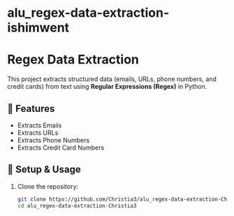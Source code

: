 # alu_regex-data-extraction-ishimwent

# Regex Data Extraction

This project extracts structured data (emails, URLs, phone numbers, and credit cards) from text using **Regular Expressions (Regex)** in Python.

## 📌 Features
- Extracts Emails
- Extracts URLs
- Extracts Phone Numbers
- Extracts Credit Card Numbers

## 🚀 Setup & Usage
1. Clone the repository:
   ```bash
   git clone https://github.com/Christia3/alu_regex-data-extraction-Christia3.git
   cd alu_regex-data-extraction-Christia3
